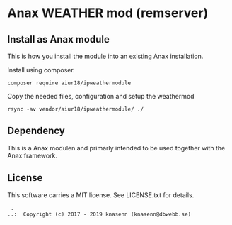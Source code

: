 Anax WEATHER mod (remserver)
==================================




Install as Anax module
------------------------------------

This is how you install the module into an existing Anax installation.

Install using composer.

```
composer require aiur18/ipweathermodule
```

Copy the needed files, configuration and setup the weathermod

```
rsync -av vendor/aiur18/ipweathermodule/ ./
```



Dependency
------------------

This is a Anax modulen and primarly intended to be used together with the Anax framework.



License
------------------

This software carries a MIT license. See LICENSE.txt for details.



```
 .  
..:  Copyright (c) 2017 - 2019 knasenn (knasenn@dbwebb.se)
```
